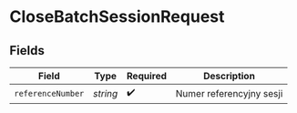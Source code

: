 # CloseBatchSessionRequest


## Fields

| Field                    | Type                     | Required                 | Description              |
| ------------------------ | ------------------------ | ------------------------ | ------------------------ |
| `referenceNumber`        | *string*                 | :heavy_check_mark:       | Numer referencyjny sesji |